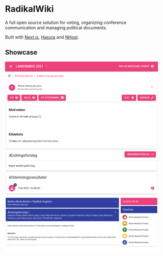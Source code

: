 # RadikalWiki
A full open source solution for voting, organizing conference communication and managing political documents.

Built with [Next.js](https://nextjs.org), [Hasura](https://hasura.io) and [NHost](https://nhost.io).

## Showcase
![](res/radikalwiki1.png)
![](res/radikalwiki2.png)